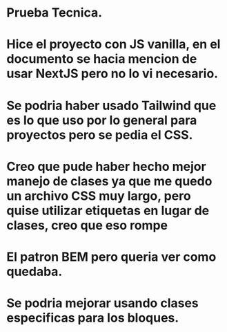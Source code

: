 ﻿# Prueba Tecnica.

# Hice el proyecto con JS vanilla, en el documento se hacia mencion de usar NextJS pero no lo vi necesario.
# Se podria haber usado Tailwind que es lo que uso por lo general para proyectos pero se pedia el CSS. 
# Creo que pude haber hecho mejor manejo de clases ya que me quedo un archivo CSS muy largo, pero quise utilizar etiquetas en lugar de clases, creo que eso rompe
# El patron BEM pero queria ver como quedaba.

# Se podria mejorar usando clases especificas para los bloques.
